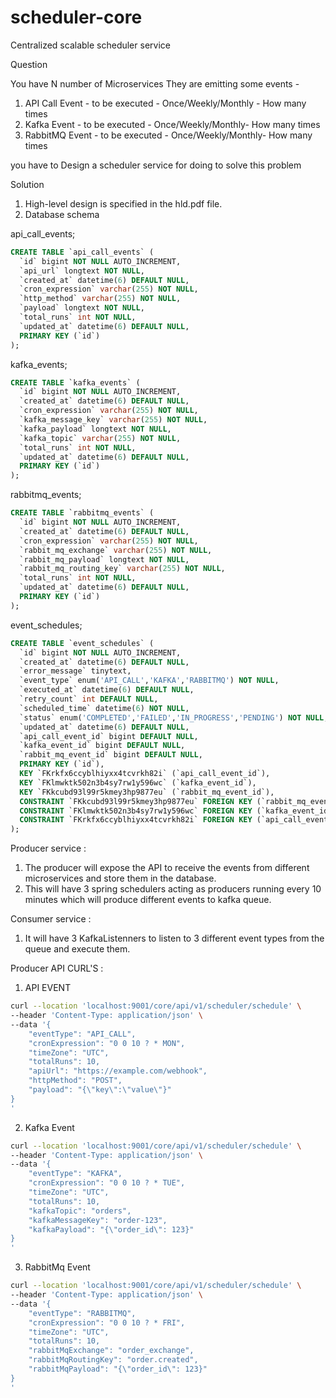 # scheduler-core
Centralized scalable scheduler service

Question

You have N number of Microservices
They are emitting some events -
1. API Call Event - to be executed - Once/Weekly/Monthly - How many times
2. Kafka Event - to be executed - Once/Weekly/Monthly- How many times
3. RabbitMQ Event - to be executed - Once/Weekly/Monthly- How many times

you have to Design a scheduler service for doing to solve this problem


Solution

1. High-level design is specified in the hld.pdf file.
2. Database schema

api_call_events;

```SQL
CREATE TABLE `api_call_events` (
  `id` bigint NOT NULL AUTO_INCREMENT,
  `api_url` longtext NOT NULL,
  `created_at` datetime(6) DEFAULT NULL,
  `cron_expression` varchar(255) NOT NULL,
  `http_method` varchar(255) NOT NULL,
  `payload` longtext NOT NULL,
  `total_runs` int NOT NULL,
  `updated_at` datetime(6) DEFAULT NULL,
  PRIMARY KEY (`id`)
);
```

kafka_events;

```SQL
CREATE TABLE `kafka_events` (
  `id` bigint NOT NULL AUTO_INCREMENT,
  `created_at` datetime(6) DEFAULT NULL,
  `cron_expression` varchar(255) NOT NULL,
  `kafka_message_key` varchar(255) NOT NULL,
  `kafka_payload` longtext NOT NULL,
  `kafka_topic` varchar(255) NOT NULL,
  `total_runs` int NOT NULL,
  `updated_at` datetime(6) DEFAULT NULL,
  PRIMARY KEY (`id`)
);
```

rabbitmq_events;

```SQL
CREATE TABLE `rabbitmq_events` (
  `id` bigint NOT NULL AUTO_INCREMENT,
  `created_at` datetime(6) DEFAULT NULL,
  `cron_expression` varchar(255) NOT NULL,
  `rabbit_mq_exchange` varchar(255) NOT NULL,
  `rabbit_mq_payload` longtext NOT NULL,
  `rabbit_mq_routing_key` varchar(255) NOT NULL,
  `total_runs` int NOT NULL,
  `updated_at` datetime(6) DEFAULT NULL,
  PRIMARY KEY (`id`)
);
```

event_schedules;

```SQL
CREATE TABLE `event_schedules` (
  `id` bigint NOT NULL AUTO_INCREMENT,
  `created_at` datetime(6) DEFAULT NULL,
  `error_message` tinytext,
  `event_type` enum('API_CALL','KAFKA','RABBITMQ') NOT NULL,
  `executed_at` datetime(6) DEFAULT NULL,
  `retry_count` int DEFAULT NULL,
  `scheduled_time` datetime(6) NOT NULL,
  `status` enum('COMPLETED','FAILED','IN_PROGRESS','PENDING') NOT NULL,
  `updated_at` datetime(6) DEFAULT NULL,
  `api_call_event_id` bigint DEFAULT NULL,
  `kafka_event_id` bigint DEFAULT NULL,
  `rabbit_mq_event_id` bigint DEFAULT NULL,
  PRIMARY KEY (`id`),
  KEY `FKrkfx6ccyblhiyxx4tcvrkh82i` (`api_call_event_id`),
  KEY `FKlmwktk502n3b4sy7rw1y596wc` (`kafka_event_id`),
  KEY `FKkcubd93l99r5kmey3hp9877eu` (`rabbit_mq_event_id`),
  CONSTRAINT `FKkcubd93l99r5kmey3hp9877eu` FOREIGN KEY (`rabbit_mq_event_id`) REFERENCES `rabbitmq_events` (`id`),
  CONSTRAINT `FKlmwktk502n3b4sy7rw1y596wc` FOREIGN KEY (`kafka_event_id`) REFERENCES `kafka_events` (`id`),
  CONSTRAINT `FKrkfx6ccyblhiyxx4tcvrkh82i` FOREIGN KEY (`api_call_event_id`) REFERENCES `api_call_events` (`id`)
);
```


Producer service :
1. The producer will expose the API to receive the events from different microservices and store them in the database.
2. This will have 3 spring schedulers acting as producers running every 10 minutes which will produce different events to kafka queue.


Consumer service :
1. It will have 3 KafkaListenners to listen to 3 different event types from the queue and execute them.

Producer API CURL'S :

1. API EVENT

```BASH
curl --location 'localhost:9001/core/api/v1/scheduler/schedule' \
--header 'Content-Type: application/json' \
--data '{
    "eventType": "API_CALL",
    "cronExpression": "0 0 10 ? * MON",
    "timeZone": "UTC",
    "totalRuns": 10,
    "apiUrl": "https://example.com/webhook",
    "httpMethod": "POST",
    "payload": "{\"key\":\"value\"}"
}
'
```

2. Kafka Event

```BASH
curl --location 'localhost:9001/core/api/v1/scheduler/schedule' \
--header 'Content-Type: application/json' \
--data '{
    "eventType": "KAFKA",
    "cronExpression": "0 0 10 ? * TUE",
    "timeZone": "UTC",
    "totalRuns": 10,
    "kafkaTopic": "orders",
    "kafkaMessageKey": "order-123",
    "kafkaPayload": "{\"order_id\": 123}"
}
'
```

3. RabbitMq Event

```BASH
curl --location 'localhost:9001/core/api/v1/scheduler/schedule' \
--header 'Content-Type: application/json' \
--data '{
    "eventType": "RABBITMQ",
    "cronExpression": "0 0 10 ? * FRI",
    "timeZone": "UTC",
    "totalRuns": 10,
    "rabbitMqExchange": "order_exchange",
    "rabbitMqRoutingKey": "order.created",
    "rabbitMqPayload": "{\"order_id\": 123}"
}
'
```



